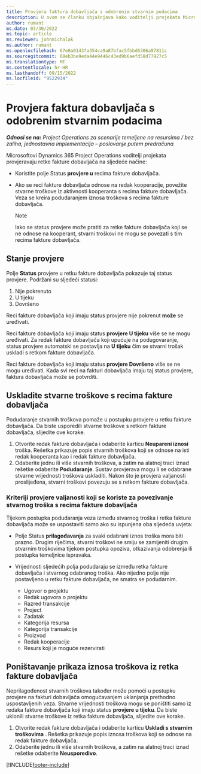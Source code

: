 ```yaml
---
title: Provjera faktura dobavljača s odobrenim stvarnim podacima
description: U ovom se članku objašnjava kako voditelji projekata Microsoft Dynamics 365 Project Operations let's provjeravaju fakture dobavljača sa stvarnim vrijednostima koje su odobrene kao izvođači radova i zabilježenim vremenom te troškovima i materijalima koje su koristili članovi projektnog tima.
author: rumant
ms.date: 03/30/2022
ms.topic: article
ms.reviewer: johnmichalak
ms.author: rumant
ms.openlocfilehash: 67e0a0143fa354ca9a87bfac5fbbd6306a97811c
ms.sourcegitcommit: 08eb3be9eda44e9446c43ed9b6aefd58d77927c5
ms.translationtype: MT
ms.contentlocale: hr-HR
ms.lasthandoff: 09/15/2022
ms.locfileid: "9522934"
---
```

# <a name="verification-of-vendor-invoices-with-approved-actuals"></a>Provjera faktura dobavljača s odobrenim stvarnim podacima

_**Odnosi se na:** Project Operations za scenarije temeljene na resursima / bez zaliha, jednostavna implementacija – poslovanje putem predračuna_

Microsoftovi Dynamics 365 Project Operations voditelji projekata provjeravaju retke fakture dobavljača na sljedeće načine:

- Koristite polje Status **provjere u** recima fakture dobavljača.
- Ako se reci fakture dobavljača odnose na redak kooperacije, povežite stvarne troškove iz aktivnosti kooperanta s recima fakture dobavljača. Veza se kreira podudaranjem iznosa troškova s recima fakture dobavljača.

    > [!NOTE]
    > Iako se status provjere može pratiti za retke fakture dobavljača koji se ne odnose na kooperant, stvarni troškovi ne mogu se povezati s tim recima fakture dobavljača.

## <a name="verification-status"></a>Stanje provjere

Polje **Status** provjere u retku fakture dobavljača pokazuje taj status provjere. Podržani su sljedeći statusi:

1. Nije pokrenuto
2. U tijeku
3. Dovršeno

Reci fakture dobavljača koji imaju status provjere nije pokrenut **može** se uređivati.

Reci fakture dobavljača koji imaju status **provjere U tijeku** više se ne mogu uređivati. Za redak fakture dobavljača koji upućuje na podugovaranje, status provjere automatski se postavlja na **U tijeku** čim se stvarni trošak uskladi s retkom fakture dobavljača.

Reci fakture dobavljača koji imaju status **provjere Dovršeno** više se ne mogu uređivati. Kada svi reci na fakturi dobavljača imaju taj status provjere, faktura dobavljača može se potvrditi.

## <a name="match-cost-actuals-to-vendor-invoice-lines"></a>Uskladite stvarne troškove s recima fakture dobavljača

Podudaranje stvarnih troškova pomaže u postupku provjere u retku fakture dobavljača. Da biste usporedili stvarne troškove s retkom fakture dobavljača, slijedite ove korake.

1. Otvorite redak fakture dobavljača i odaberite karticu **Neupareni iznosi** troška. Rešetka prikazuje popis stvarnih troškova koji se odnose na isti redak kooperanta kao i redak fakture dobavljača.
2. Odaberite jednu ili više stvarnih troškova, a zatim na alatnoj traci iznad rešetke odaberite **Podudaranje**. Sustav provjerava mogu li se odabrane stvarne vrijednosti troškova uskladiti. Nakon što je provjera valjanosti proslijeđena, stvarni troškovi povezuju se s retkom fakture dobavljača.

### <a name="validation-criteria-that-are-used-to-link-cost-actuals-to-vendor-invoice-lines"></a>Kriteriji provjere valjanosti koji se koriste za povezivanje stvarnog troška s recima fakture dobavljača

Tijekom postupka podudaranja veza između stvarnog troška i retka fakture dobavljača može se uspostaviti samo ako su ispunjena oba sljedeća uvjeta:

- Polje Status **prilagođavanja** za svaki odabrani iznos troška mora biti prazno. Drugim riječima, stvarni troškovi ne smiju se zamijeniti drugim stvarnim troškovima tijekom postupka opoziva, otkazivanja odobrenja ili postupka temeljnice ispravaka.
- Vrijednosti sljedećih polja podudaraju se između retka fakture dobavljača i stvarnog odabranog troška. Ako nijedno polje nije postavljeno u retku fakture dobavljača, ne smatra se podudarnim.

    - Ugovor o projektu
    - Redak ugovora o projektu
    - Razred transakcije
    - Project
    - Zadatak
    - Kategorija resursa
    - Kategorija transakcije
    - Proizvod
    - Redak kooperacije
    - Resurs koji je moguće rezervirati

## <a name="unmatch-cost-actuals-from-a-vendor-invoice-line"></a>Poništavanje prikaza iznosa troškova iz retka fakture dobavljača

Neprilagođenost stvarnih troškova također može pomoći u postupku provjere na fakturi dobavljača omogućavanjem uklanjanja prethodno uspostavljenih veza. Stvarne vrijednosti troškova mogu se poništiti samo iz redaka fakture dobavljača koji imaju status **provjere u tijeku**. Da biste uklonili stvarne troškove iz retka fakture dobavljača, slijedite ove korake.

1. Otvorite redak fakture dobavljača i odaberite karticu **Uskladi s stvarnim troškovima** . Rešetka prikazuje popis iznosa troškova koji se odnose na redak fakture dobavljača.
2. Odaberite jednu ili više stvarnih troškova, a zatim na alatnoj traci iznad rešetke odaberite **Neusporedivo**.

[!INCLUDE[footer-include](../../includes/footer-banner.md)]
